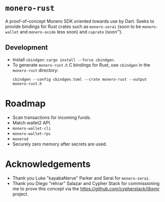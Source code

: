 # `monero-rust`
A proof-of-concept Monero SDK oriented towards use by Dart.  Seeks to provide 
bindings for Rust crates such as `monero-serai` (soon to be `monero-wallet` and 
`monero-oxide` less soon) and `cuprate` (soon™).

## Development
- Install `cbindgen`: `cargo install --force cbindgen`.
- To generate `monero-rust.h` C bindings for Rust, use `cbindgen` in the 
  `monero-rust` directory:
  ```
  cbindgen --config cbindgen.toml --crate monero-rust --output monero-rust.h
  ```

# Roadmap
- Scan transactions for incoming funds.
- Match wallet2 API.
- `monero-wallet-cli`
- `monero-wallet-rpc`
- `monerod`
- Securely zero memory after secrets are used.

# Acknowledgements
- Thank you Luke "kayabaNerve" Parker and Serai for `monero-serai`.
- Thank you Diego "rehrar" Salazar and Cypher Stack for commissioning me to 
  prove this concept via the https://github.com/cypherstack/libxmr project.
